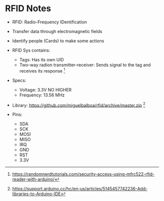 # RFID Notes
  * RFID: Radio-Frequency IDentification
  * Transfer data through electromagnetic fields
  * Identify people (Cards) to make some actions
  * RFID Sys contains:
    * Tags: Has its own UID
    * Two-way radion transmitter-receiver: Sends signal to the tag and receives its response [^1]
  
  * Specs:
    * Voltage: 3.3V NO HIGHER
    * Frequency: 13.56 MHz
  
  * Library: https://github.com/miguelbalboa/rfid/archive/master.zip [^2]

  * Pins:
    - SDA
    - SCK
    - MOSI
    - MISO
    - IRQ
    - GND
    - RST
    - 3.3V


[^1]: https://randomnerdtutorials.com/security-access-using-mfrc522-rfid-reader-with-arduino/
[^2]: https://support.arduino.cc/hc/en-us/articles/5145457742236-Add-libraries-to-Arduino-IDE
